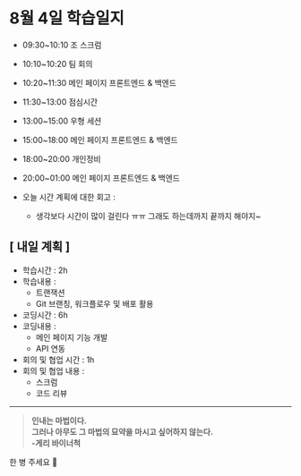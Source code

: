 # 8월 4일 학습일지
 - 09:30~10:10 조 스크럼
 - 10:10~10:20 팀 회의
 - 10:20~11:30 메인 페이지 프론트엔드 & 백엔드
 - 11:30~13:00 점심시간
 - 13:00~15:00 우형 세션
 - 15:00~18:00 메인 페이지 프론트엔드 & 백엔드
 - 18:00~20:00 개인정비
 - 20:00~01:00 메인 페이지 프론트엔드 & 백엔드

- 오늘 시간 계획에 대한 회고 : 
    * 생각보다 시간이 많이 걸린다 ㅠㅠ 그래도 하는데까지 끝까지 해야지~

## [ 내일 계획 ]
- 학습시간 : 2h
- 학습내용 :
    * 트랜잭션
    * Git 브랜칭, 워크플로우 및 배포 활용
- 코딩시간 : 6h
- 코딩내용 :
    * 메인 페이지 기능 개발
    * API 연동
- 회의 및 협업 시간 : 1h
- 회의 및 협업 내용 : 
   * 스크럼
   * 코드 리뷰
        
* * *

>**인내는 마법이다.<br>그러나 아무도 그 마법의 묘약을 마시고 싶어하지 않는다.<br>-게리 바이너척**

한 병 주세요 🍾
